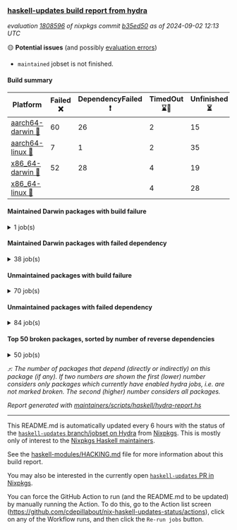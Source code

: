 ### [haskell-updates build report from hydra](https://hydra.nixos.org/jobset/nixpkgs/haskell-updates)
*evaluation [1808596](https://hydra.nixos.org/eval/1808596) of nixpkgs commit [b35ed50](https://github.com/NixOS/nixpkgs/commits/b35ed50e47d077d0a90c06790076dfa8322c579a) as of 2024-09-02 12:13 UTC*

🟡 **Potential issues** (and possibly [evaluation errors](https://hydra.nixos.org/jobset/nixpkgs/haskell-updates))
  * `maintained` jobset is not finished.

#### Build summary

 | Platform | Failed ❌ | DependencyFailed ❗ | TimedOut ⌛🚫 | Unfinished ⏳ | Success ✅ | 
 | --- | --- | --- | --- | --- | --- | 
 | [aarch64-darwin 🍏](https://hydra.nixos.org/eval/1808596?filter=.aarch64-darwin) | 60 | 26 | 2 | 15 | 6398 | 
 | [aarch64-linux 📱](https://hydra.nixos.org/eval/1808596?filter=.aarch64-linux) | 7 | 1 | 2 | 35 | 6529 | 
 | [x86_64-darwin 🍎](https://hydra.nixos.org/eval/1808596?filter=.x86_64-darwin) | 52 | 28 | 4 | 19 | 6418 | 
 | [x86_64-linux 🐧](https://hydra.nixos.org/eval/1808596?filter=.x86_64-linux) |  |  | 4 | 28 | 6583 | 
#### Maintained Darwin packages with build failure
<details><summary>1 job(s) </summary>

- [ ] [[🍏❌]](https://hydra.nixos.org/build/271241206) [[🍎❌]](https://hydra.nixos.org/build/271221583) [wstunnel](https://hydra.nixos.org/eval/1808596?filter=wstunnel) @NeverBehave @R-VdP
</details>

#### Maintained Darwin packages with failed dependency
<details><summary>38 job(s) </summary>

- [ ] [cabal2nix](https://hydra.nixos.org/eval/1808596?filter=cabal2nix) @sternenseemann
  - [[🍏✅]](https://hydra.nixos.org/build/271442703) [[🍎✅]](https://hydra.nixos.org/build/271442678) [toplevel](https://hydra.nixos.org/eval/1808596?filter=cabal2nix)
  - [[🍏❗]](https://hydra.nixos.org/build/271232063) [[🍎✅]](https://hydra.nixos.org/build/271233007) [haskell.packages.ghc8107](https://hydra.nixos.org/eval/1808596?filter=haskell.packages.ghc8107.cabal2nix)
  - [[🍏❗]](https://hydra.nixos.org/build/271232331) [[🍎✅]](https://hydra.nixos.org/build/271237584) [haskell.packages.ghc902](https://hydra.nixos.org/eval/1808596?filter=haskell.packages.ghc902.cabal2nix)
  - [[🍏✅]](https://hydra.nixos.org/build/271224598) [[🍎✅]](https://hydra.nixos.org/build/271220778) [haskell.packages.ghc925](https://hydra.nixos.org/eval/1808596?filter=haskell.packages.ghc925.cabal2nix)
  - [[🍏✅]](https://hydra.nixos.org/build/271232236) [[🍎✅]](https://hydra.nixos.org/build/271219411) [haskell.packages.ghc926](https://hydra.nixos.org/eval/1808596?filter=haskell.packages.ghc926.cabal2nix)
  - [[🍏✅]](https://hydra.nixos.org/build/271227124) [[🍎✅]](https://hydra.nixos.org/build/271224422) [haskell.packages.ghc927](https://hydra.nixos.org/eval/1808596?filter=haskell.packages.ghc927.cabal2nix)
  - [[🍏✅]](https://hydra.nixos.org/build/271222372) [[🍎✅]](https://hydra.nixos.org/build/271228990) [haskell.packages.ghc928](https://hydra.nixos.org/eval/1808596?filter=haskell.packages.ghc928.cabal2nix)
  - [[🍏✅]](https://hydra.nixos.org/build/271242662) [[🍎✅]](https://hydra.nixos.org/build/271218336) [haskell.packages.ghc945](https://hydra.nixos.org/eval/1808596?filter=haskell.packages.ghc945.cabal2nix)
  - [[🍏✅]](https://hydra.nixos.org/build/271242907) [[🍎✅]](https://hydra.nixos.org/build/271221288) [haskell.packages.ghc946](https://hydra.nixos.org/eval/1808596?filter=haskell.packages.ghc946.cabal2nix)
  - [[🍏✅]](https://hydra.nixos.org/build/271239966) [[🍎✅]](https://hydra.nixos.org/build/271218173) [haskell.packages.ghc947](https://hydra.nixos.org/eval/1808596?filter=haskell.packages.ghc947.cabal2nix)
  - [[🍏✅]](https://hydra.nixos.org/build/271235758) [[🍎✅]](https://hydra.nixos.org/build/271216944) [haskell.packages.ghc948](https://hydra.nixos.org/eval/1808596?filter=haskell.packages.ghc948.cabal2nix)
  - [[🍏✅]](https://hydra.nixos.org/build/271232005) [[🍎✅]](https://hydra.nixos.org/build/271233183) [haskell.packages.ghc963](https://hydra.nixos.org/eval/1808596?filter=haskell.packages.ghc963.cabal2nix)
  - [[🍏✅]](https://hydra.nixos.org/build/271230264) [[🍎✅]](https://hydra.nixos.org/build/271220421) [haskell.packages.ghc964](https://hydra.nixos.org/eval/1808596?filter=haskell.packages.ghc964.cabal2nix)
  - [[🍏✅]](https://hydra.nixos.org/build/271227388) [[🍎✅]](https://hydra.nixos.org/build/271243343) [haskell.packages.ghc965](https://hydra.nixos.org/eval/1808596?filter=haskell.packages.ghc965.cabal2nix)
  - [[🍏✅]](https://hydra.nixos.org/build/271226107) [[🍎✅]](https://hydra.nixos.org/build/271229046) [haskell.packages.ghc966](https://hydra.nixos.org/eval/1808596?filter=haskell.packages.ghc966.cabal2nix)
  - [[🍏✅]](https://hydra.nixos.org/build/271243702) [[🍎✅]](https://hydra.nixos.org/build/271230344) [haskell.packages.ghc981](https://hydra.nixos.org/eval/1808596?filter=haskell.packages.ghc981.cabal2nix)
  - [[🍏✅]](https://hydra.nixos.org/build/271244527) [[🍎✅]](https://hydra.nixos.org/build/271230366) [haskell.packages.ghc982](https://hydra.nixos.org/eval/1808596?filter=haskell.packages.ghc982.cabal2nix)
  - [[🍏✅]](https://hydra.nixos.org/build/271229214) [[🍎✅]](https://hydra.nixos.org/build/271239145) [haskellPackages](https://hydra.nixos.org/eval/1808596?filter=haskellPackages.cabal2nix)
- [ ] [[🍏❗]](https://hydra.nixos.org/build/271233215) [[🍎✅]](https://hydra.nixos.org/build/271244017) [elmPackages.elmi-to-json](https://hydra.nixos.org/eval/1808596?filter=elmPackages.elmi-to-json) @turboMaCk
- [ ] [weeder](https://hydra.nixos.org/eval/1808596?filter=weeder) @maralorn
  - [[🍏❗]](https://hydra.nixos.org/build/271217956) [[🍎✅]](https://hydra.nixos.org/build/271223878) [haskell.packages.ghc8107](https://hydra.nixos.org/eval/1808596?filter=haskell.packages.ghc8107.weeder)
  - [[🍏❗]](https://hydra.nixos.org/build/271229056) [[🍎✅]](https://hydra.nixos.org/build/271226187) [haskell.packages.ghc902](https://hydra.nixos.org/eval/1808596?filter=haskell.packages.ghc902.weeder)
  - [[🍏✅]](https://hydra.nixos.org/build/271233681) [[🍎✅]](https://hydra.nixos.org/build/271240260) [haskell.packages.ghc925](https://hydra.nixos.org/eval/1808596?filter=haskell.packages.ghc925.weeder)
  - [[🍏✅]](https://hydra.nixos.org/build/271223528) [[🍎✅]](https://hydra.nixos.org/build/271242783) [haskell.packages.ghc926](https://hydra.nixos.org/eval/1808596?filter=haskell.packages.ghc926.weeder)
  - [[🍏✅]](https://hydra.nixos.org/build/271237945) [[🍎✅]](https://hydra.nixos.org/build/271233167) [haskell.packages.ghc927](https://hydra.nixos.org/eval/1808596?filter=haskell.packages.ghc927.weeder)
  - [[🍏✅]](https://hydra.nixos.org/build/271225808) [[🍎✅]](https://hydra.nixos.org/build/271219427) [haskell.packages.ghc928](https://hydra.nixos.org/eval/1808596?filter=haskell.packages.ghc928.weeder)
  - [[🍏✅]](https://hydra.nixos.org/build/271219216) [[🍎✅]](https://hydra.nixos.org/build/271224765) [haskell.packages.ghc945](https://hydra.nixos.org/eval/1808596?filter=haskell.packages.ghc945.weeder)
  - [[🍏✅]](https://hydra.nixos.org/build/271218201) [[🍎✅]](https://hydra.nixos.org/build/271218957) [haskell.packages.ghc946](https://hydra.nixos.org/eval/1808596?filter=haskell.packages.ghc946.weeder)
  - [[🍏✅]](https://hydra.nixos.org/build/271244651) [[🍎✅]](https://hydra.nixos.org/build/271222808) [haskell.packages.ghc947](https://hydra.nixos.org/eval/1808596?filter=haskell.packages.ghc947.weeder)
  - [[🍏✅]](https://hydra.nixos.org/build/271230244) [[🍎✅]](https://hydra.nixos.org/build/271224480) [haskell.packages.ghc948](https://hydra.nixos.org/eval/1808596?filter=haskell.packages.ghc948.weeder)
  - [[🍏✅]](https://hydra.nixos.org/build/271222589) [[🍎✅]](https://hydra.nixos.org/build/271227764) [haskell.packages.ghc963](https://hydra.nixos.org/eval/1808596?filter=haskell.packages.ghc963.weeder)
  - [[🍏✅]](https://hydra.nixos.org/build/271239470) [[🍎✅]](https://hydra.nixos.org/build/271242041) [haskell.packages.ghc964](https://hydra.nixos.org/eval/1808596?filter=haskell.packages.ghc964.weeder)
  - [[🍏✅]](https://hydra.nixos.org/build/271240778) [[🍎✅]](https://hydra.nixos.org/build/271236458) [haskell.packages.ghc965](https://hydra.nixos.org/eval/1808596?filter=haskell.packages.ghc965.weeder)
  - [[🍏✅]](https://hydra.nixos.org/build/271236562) [[🍎✅]](https://hydra.nixos.org/build/271243913) [haskell.packages.ghc966](https://hydra.nixos.org/eval/1808596?filter=haskell.packages.ghc966.weeder)
  - [[🍏✅]](https://hydra.nixos.org/build/271223651) [[🍎✅]](https://hydra.nixos.org/build/271224874) [haskell.packages.ghc981](https://hydra.nixos.org/eval/1808596?filter=haskell.packages.ghc981.weeder)
  - [[🍏✅]](https://hydra.nixos.org/build/271240341) [[🍎✅]](https://hydra.nixos.org/build/271238972) [haskell.packages.ghc982](https://hydra.nixos.org/eval/1808596?filter=haskell.packages.ghc982.weeder)
  - [[🍏✅]](https://hydra.nixos.org/build/271222577) [[🍎✅]](https://hydra.nixos.org/build/271244472) [haskellPackages](https://hydra.nixos.org/eval/1808596?filter=haskellPackages.weeder)
</details>

#### Unmaintained packages with build failure
<details><summary>70 job(s) </summary>

- [ ] [[🍏✅]](https://hydra.nixos.org/build/271219233) [[📱✅]](https://hydra.nixos.org/build/271240604) [[🍎❌]](https://hydra.nixos.org/build/271244176) [[🐧✅]](https://hydra.nixos.org/build/271229033) [haskellPackages.iconv](https://hydra.nixos.org/eval/1808596?filter=haskellPackages.iconv)  ⤴️ 4 | 16
- [ ] [[🍏❌]](https://hydra.nixos.org/build/271227241) [[📱✅]](https://hydra.nixos.org/build/271226383) [[🍎❌]](https://hydra.nixos.org/build/271234868) [[🐧✅]](https://hydra.nixos.org/build/271218869) [haskellPackages.llvm-tf](https://hydra.nixos.org/eval/1808596?filter=haskellPackages.llvm-tf)  ⤴️ 3 | 6
- [ ] [[🍏❌]](https://hydra.nixos.org/build/271237880) [[📱✅]](https://hydra.nixos.org/build/271227210) [[🍎❌]](https://hydra.nixos.org/build/271238369) [[🐧✅]](https://hydra.nixos.org/build/271220320) [haskellPackages.pipes-zlib](https://hydra.nixos.org/eval/1808596?filter=haskellPackages.pipes-zlib)  ⤴️ 2 | 7
- [ ] [[🍏❌]](https://hydra.nixos.org/build/271236955) [[📱✅]](https://hydra.nixos.org/build/271218801) [[🍎❌]](https://hydra.nixos.org/build/271227276) [[🐧✅]](https://hydra.nixos.org/build/271231653) [haskellPackages.lbfgs](https://hydra.nixos.org/eval/1808596?filter=haskellPackages.lbfgs)  ⤴️ 2 | 3
- [ ] [[🍏❌]](https://hydra.nixos.org/build/271243692) [[📱✅]](https://hydra.nixos.org/build/271223221) [[🍎❌]](https://hydra.nixos.org/build/271229721) [[🐧✅]](https://hydra.nixos.org/build/271219993) [haskellPackages.HsSyck](https://hydra.nixos.org/eval/1808596?filter=haskellPackages.HsSyck)  ⤴️ 1 | 10
- [ ] [[🍏✅]](https://hydra.nixos.org/build/271239265) [[📱✅]](https://hydra.nixos.org/build/271230757) [[🍎❌]](https://hydra.nixos.org/build/271232961) [[🐧⌛🚫]](https://hydra.nixos.org/build/271219100) [haskellPackages.invertible](https://hydra.nixos.org/eval/1808596?filter=haskellPackages.invertible)  ⤴️ 1 | 5
- [ ] [[🍏❌]](https://hydra.nixos.org/build/271237658) [[📱✅]](https://hydra.nixos.org/build/271240134) [[🍎❌]](https://hydra.nixos.org/build/271220558) [[🐧✅]](https://hydra.nixos.org/build/271227649) [haskellPackages.error-codes](https://hydra.nixos.org/eval/1808596?filter=haskellPackages.error-codes)  ⤴️ 1 | 3
- [ ] [[🍏❌]](https://hydra.nixos.org/build/271236293) [[📱✅]](https://hydra.nixos.org/build/271235199) [[🍎❌]](https://hydra.nixos.org/build/271226708) [[🐧✅]](https://hydra.nixos.org/build/271238920) [haskellPackages.posix-socket](https://hydra.nixos.org/eval/1808596?filter=haskellPackages.posix-socket)  ⤴️ 1 | 2
- [ ] [[🍏❌]](https://hydra.nixos.org/build/271225889) [[📱✅]](https://hydra.nixos.org/build/271225502) [[🍎❌]](https://hydra.nixos.org/build/271244019) [[🐧✅]](https://hydra.nixos.org/build/271244178) [haskellPackages.rawfilepath](https://hydra.nixos.org/eval/1808596?filter=haskellPackages.rawfilepath)  ⤴️ 1 | 2
- [ ] [[🍏❌]](https://hydra.nixos.org/build/271221129) [[📱✅]](https://hydra.nixos.org/build/271235209) [[🍎❌]](https://hydra.nixos.org/build/271218892) [[🐧✅]](https://hydra.nixos.org/build/271217252) [haskellPackages.gi-gdkx11](https://hydra.nixos.org/eval/1808596?filter=haskellPackages.gi-gdkx11)  ⤴️ 1 | 1
- [ ] [[🍏❌]](https://hydra.nixos.org/build/271233153) [[📱❌]](https://hydra.nixos.org/build/271217622) [[🍎✅]](https://hydra.nixos.org/build/271240823) [[🐧✅]](https://hydra.nixos.org/build/271221216) [haskellPackages.nlopt-haskell](https://hydra.nixos.org/eval/1808596?filter=haskellPackages.nlopt-haskell)  ⤴️ 1 | 1
- [ ] [[🍏❌]](https://hydra.nixos.org/build/271228557) [[📱✅]](https://hydra.nixos.org/build/271228505) [[🍎❌]](https://hydra.nixos.org/build/271229790) [[🐧✅]](https://hydra.nixos.org/build/271222130) [haskellPackages.openal-ffi](https://hydra.nixos.org/eval/1808596?filter=haskellPackages.openal-ffi)  ⤴️ 1 | 1
- [ ] [[🍎❌]](https://hydra.nixos.org/build/271225299) [[🐧✅]](https://hydra.nixos.org/build/271240213) [haskellPackages.swisstable](https://hydra.nixos.org/eval/1808596?filter=haskellPackages.swisstable)  ⤴️ 1 | 1
- [ ] [[🍏❌]](https://hydra.nixos.org/build/271226466) [[📱✅]](https://hydra.nixos.org/build/271230687) [[🍎❌]](https://hydra.nixos.org/build/271241104) [[🐧✅]](https://hydra.nixos.org/build/271218343) [haskellPackages.sym](https://hydra.nixos.org/eval/1808596?filter=haskellPackages.sym)  ⤴️ 1 | 1
- [ ] [[🍏❌]](https://hydra.nixos.org/build/271233438) [[📱✅]](https://hydra.nixos.org/build/271226277) [[🍎❌]](https://hydra.nixos.org/build/271221475) [[🐧✅]](https://hydra.nixos.org/build/271221807) [haskellPackages.libxml-sax](https://hydra.nixos.org/eval/1808596?filter=haskellPackages.libxml-sax)  ⤴️ 0 | 21
- [ ] [[🍏✅]](https://hydra.nixos.org/build/271239348) [[📱❌]](https://hydra.nixos.org/build/271223449) [[🍎✅]](https://hydra.nixos.org/build/271242202) [[🐧✅]](https://hydra.nixos.org/build/271225932) [haskellPackages.freetype2](https://hydra.nixos.org/eval/1808596?filter=haskellPackages.freetype2)  ⤴️ 0 | 12
- [ ] [[🍏❌]](https://hydra.nixos.org/build/271230943) [[📱❌]](https://hydra.nixos.org/build/271224184) [[🍎✅]](https://hydra.nixos.org/build/271244194) [[🐧✅]](https://hydra.nixos.org/build/271238878) [haskellPackages.hw-simd](https://hydra.nixos.org/eval/1808596?filter=haskellPackages.hw-simd)  ⤴️ 0 | 9
- [ ] [[🍏❌]](https://hydra.nixos.org/build/271244673) [[📱✅]](https://hydra.nixos.org/build/271243435) [[🍎❌]](https://hydra.nixos.org/build/271240838) [[🐧✅]](https://hydra.nixos.org/build/271244303) [haskellPackages.bytestring-encoding](https://hydra.nixos.org/eval/1808596?filter=haskellPackages.bytestring-encoding)  ⤴️ 0 | 6
- [ ] [[🍏❌]](https://hydra.nixos.org/build/271226748) [[📱✅]](https://hydra.nixos.org/build/271218572) [[🍎✅]](https://hydra.nixos.org/build/271241189) [[🐧✅]](https://hydra.nixos.org/build/271240602) [haskellPackages.rdtsc](https://hydra.nixos.org/eval/1808596?filter=haskellPackages.rdtsc)  ⤴️ 0 | 4
- [ ] [[🍏❌]](https://hydra.nixos.org/build/271218734) [[📱✅]](https://hydra.nixos.org/build/271217455) [[🍎✅]](https://hydra.nixos.org/build/271221503) [[🐧✅]](https://hydra.nixos.org/build/271218795) [haskellPackages.folds](https://hydra.nixos.org/eval/1808596?filter=haskellPackages.folds)  ⤴️ 0 | 3
- [ ] [[🍏❌]](https://hydra.nixos.org/build/271230458) [[📱✅]](https://hydra.nixos.org/build/271235318) [[🍎✅]](https://hydra.nixos.org/build/271234054) [[🐧✅]](https://hydra.nixos.org/build/271235303) [haskellPackages.bindings-levmar](https://hydra.nixos.org/eval/1808596?filter=haskellPackages.bindings-levmar)  ⤴️ 0 | 2
- [ ] [[🍏❌]](https://hydra.nixos.org/build/271233588) [[📱✅]](https://hydra.nixos.org/build/271224705) [[🍎✅]](https://hydra.nixos.org/build/271235853) [[🐧✅]](https://hydra.nixos.org/build/271239283) [haskellPackages.rocksdb-haskell](https://hydra.nixos.org/eval/1808596?filter=haskellPackages.rocksdb-haskell)  ⤴️ 0 | 2
- [ ] [[🍏❌]](https://hydra.nixos.org/build/271217388) [[📱✅]](https://hydra.nixos.org/build/271233605) [[🍎❌]](https://hydra.nixos.org/build/271230726) [[🐧✅]](https://hydra.nixos.org/build/271223161) [haskellPackages.HsHTSLib](https://hydra.nixos.org/eval/1808596?filter=haskellPackages.HsHTSLib)  ⤴️ 0 | 1
- [ ] [[🍏❌]](https://hydra.nixos.org/build/271217859) [[📱✅]](https://hydra.nixos.org/build/271231434) [[🍎✅]](https://hydra.nixos.org/build/271220774) [[🐧⏳]](https://hydra.nixos.org/build/271230392) [haskellPackages.dhscanner-ast](https://hydra.nixos.org/eval/1808596?filter=haskellPackages.dhscanner-ast)  ⤴️ 0 | 1
- [ ] [[🍏❌]](https://hydra.nixos.org/build/271233289) [[📱✅]](https://hydra.nixos.org/build/271243593) [[🍎❌]](https://hydra.nixos.org/build/271242447) [[🐧✅]](https://hydra.nixos.org/build/271225870) [haskellPackages.hamid](https://hydra.nixos.org/eval/1808596?filter=haskellPackages.hamid)  ⤴️ 0 | 1
- [ ] [[🍏✅]](https://hydra.nixos.org/build/271224401) [[📱✅]](https://hydra.nixos.org/build/271223138) [[🍎❌]](https://hydra.nixos.org/build/271243888) [[🐧✅]](https://hydra.nixos.org/build/271232334) [haskellPackages.hmatrix-morpheus](https://hydra.nixos.org/eval/1808596?filter=haskellPackages.hmatrix-morpheus)  ⤴️ 0 | 1
- [ ] [[🍏❌]](https://hydra.nixos.org/build/271222208) [[📱✅]](https://hydra.nixos.org/build/271221762) [[🍎❌]](https://hydra.nixos.org/build/271240012) [[🐧✅]](https://hydra.nixos.org/build/271228939) [haskellPackages.huckleberry](https://hydra.nixos.org/eval/1808596?filter=haskellPackages.huckleberry)  ⤴️ 0 | 1
- [ ] [[🍏❌]](https://hydra.nixos.org/build/271221928) [[📱✅]](https://hydra.nixos.org/build/271231832) [[🍎❌]](https://hydra.nixos.org/build/271234905) [[🐧✅]](https://hydra.nixos.org/build/271225191) [haskellPackages.om-time](https://hydra.nixos.org/eval/1808596?filter=haskellPackages.om-time)  ⤴️ 0 | 1
- [ ] [[🍏❌]](https://hydra.nixos.org/build/271241596) [[📱✅]](https://hydra.nixos.org/build/271230716) [[🍎❌]](https://hydra.nixos.org/build/271231766) [[🐧✅]](https://hydra.nixos.org/build/271234180) [haskellPackages.select](https://hydra.nixos.org/eval/1808596?filter=haskellPackages.select)  ⤴️ 0 | 1
- [ ] [[🍏❌]](https://hydra.nixos.org/build/271217752) [[📱✅]](https://hydra.nixos.org/build/271218592) [[🍎❌]](https://hydra.nixos.org/build/271236917) [[🐧✅]](https://hydra.nixos.org/build/271223943) [haskellPackages.sysinfo](https://hydra.nixos.org/eval/1808596?filter=haskellPackages.sysinfo)  ⤴️ 0 | 1
- [ ] [[🍏✅]](https://hydra.nixos.org/build/271229705) [[📱✅]](https://hydra.nixos.org/build/271222051) [[🍎❌]](https://hydra.nixos.org/build/271236888) [[🐧✅]](https://hydra.nixos.org/build/271230672) [haskellPackages.FractalArt](https://hydra.nixos.org/eval/1808596?filter=haskellPackages.FractalArt) 
- [ ] [[🍏❌]](https://hydra.nixos.org/build/271220150) [[📱❌]](https://hydra.nixos.org/build/271242611) [[🍎✅]](https://hydra.nixos.org/build/271217945) [[🐧✅]](https://hydra.nixos.org/build/271236665) [haskellPackages.GOST34112012-Hash](https://hydra.nixos.org/eval/1808596?filter=haskellPackages.GOST34112012-Hash) 
- [ ] [[🍏✅]](https://hydra.nixos.org/build/271231533) [[📱❌]](https://hydra.nixos.org/build/271238011) [[🍎✅]](https://hydra.nixos.org/build/271224609) [[🐧✅]](https://hydra.nixos.org/build/271223245) [haskellPackages.HsASA](https://hydra.nixos.org/eval/1808596?filter=haskellPackages.HsASA) 
- [ ] [[🍏❌]](https://hydra.nixos.org/build/271235588) [[🍎❌]](https://hydra.nixos.org/build/271218471) [haskellPackages.barbly](https://hydra.nixos.org/eval/1808596?filter=haskellPackages.barbly) 
- [ ] [[🍏❌]](https://hydra.nixos.org/build/271238149) [[📱✅]](https://hydra.nixos.org/build/271225083) [[🍎❌]](https://hydra.nixos.org/build/271240840) [[🐧✅]](https://hydra.nixos.org/build/271226105) [haskellPackages.demangler](https://hydra.nixos.org/eval/1808596?filter=haskellPackages.demangler) 
- [ ] [[🍏❌]](https://hydra.nixos.org/build/271241841) [[📱✅]](https://hydra.nixos.org/build/271227047) [[🍎❌]](https://hydra.nixos.org/build/271227220) [[🐧✅]](https://hydra.nixos.org/build/271234357) [haskellPackages.epub-metadata](https://hydra.nixos.org/eval/1808596?filter=haskellPackages.epub-metadata) 
- [ ] [[🍏❌]](https://hydra.nixos.org/build/271217432) [[📱✅]](https://hydra.nixos.org/build/271232871) [[🍎✅]](https://hydra.nixos.org/build/271219677) [[🐧✅]](https://hydra.nixos.org/build/271240062) [haskellPackages.executable-hash](https://hydra.nixos.org/eval/1808596?filter=haskellPackages.executable-hash) 
- [ ] [[🍏❌]](https://hydra.nixos.org/build/271242886) [[📱✅]](https://hydra.nixos.org/build/271216832) [[🍎❌]](https://hydra.nixos.org/build/271238776) [[🐧✅]](https://hydra.nixos.org/build/271228747) [haskellPackages.exinst-base](https://hydra.nixos.org/eval/1808596?filter=haskellPackages.exinst-base) 
- [ ] [[🍏❌]](https://hydra.nixos.org/build/271217765) [[📱✅]](https://hydra.nixos.org/build/271222438) [[🍎❌]](https://hydra.nixos.org/build/271227569) [[🐧✅]](https://hydra.nixos.org/build/271240842) [haskellPackages.fudgets](https://hydra.nixos.org/eval/1808596?filter=haskellPackages.fudgets) 
- [ ] [[🍏❌]](https://hydra.nixos.org/build/271222793) [[📱✅]](https://hydra.nixos.org/build/271243949) [[🍎❌]](https://hydra.nixos.org/build/271235220) [[🐧✅]](https://hydra.nixos.org/build/271217171) [haskellPackages.genvalidity-dirforest](https://hydra.nixos.org/eval/1808596?filter=haskellPackages.genvalidity-dirforest) 
- [ ] [[🍏❌]](https://hydra.nixos.org/build/271238187) [[🍎❌]](https://hydra.nixos.org/build/271230446) [haskellPackages.gi-gtkosxapplication](https://hydra.nixos.org/eval/1808596?filter=haskellPackages.gi-gtkosxapplication) 
- [ ] [[🍏❌]](https://hydra.nixos.org/build/271238258) [[🍎❌]](https://hydra.nixos.org/build/271231601) [haskellPackages.gtk-mac-integration](https://hydra.nixos.org/eval/1808596?filter=haskellPackages.gtk-mac-integration) 
- [ ] [[🍏❌]](https://hydra.nixos.org/build/271221302) [[📱✅]](https://hydra.nixos.org/build/271239525) [[🍎❌]](https://hydra.nixos.org/build/271231337) [[🐧✅]](https://hydra.nixos.org/build/271217452) [haskellPackages.gtk-traymanager](https://hydra.nixos.org/eval/1808596?filter=haskellPackages.gtk-traymanager) 
- [ ] [[🍏❌]](https://hydra.nixos.org/build/271236576) [[🍎❌]](https://hydra.nixos.org/build/271219910) [haskellPackages.gtk3-mac-integration](https://hydra.nixos.org/eval/1808596?filter=haskellPackages.gtk3-mac-integration) 
- [ ] [[🍏❌]](https://hydra.nixos.org/build/271241034) [[📱✅]](https://hydra.nixos.org/build/271220731) [[🍎❌]](https://hydra.nixos.org/build/271226808) [[🐧✅]](https://hydra.nixos.org/build/271239959) [haskellPackages.hdf5-lite](https://hydra.nixos.org/eval/1808596?filter=haskellPackages.hdf5-lite) 
- [ ] [[🍏❌]](https://hydra.nixos.org/build/271242846) [[📱✅]](https://hydra.nixos.org/build/271227313) [[🍎❌]](https://hydra.nixos.org/build/271219883) [[🐧✅]](https://hydra.nixos.org/build/271228622) [haskellPackages.highlight](https://hydra.nixos.org/eval/1808596?filter=haskellPackages.highlight) 
- [ ] [[🍏❌]](https://hydra.nixos.org/build/271237981) [[📱✅]](https://hydra.nixos.org/build/271231709) [[🍎❌]](https://hydra.nixos.org/build/271226924) [[🐧✅]](https://hydra.nixos.org/build/271237497) [haskellPackages.hunspell-hs](https://hydra.nixos.org/eval/1808596?filter=haskellPackages.hunspell-hs) 
- [ ] [[🍏❌]](https://hydra.nixos.org/build/271223427) [[📱✅]](https://hydra.nixos.org/build/271230369) [[🍎❌]](https://hydra.nixos.org/build/271224439) [[🐧✅]](https://hydra.nixos.org/build/271233234) [haskellPackages.interprocess](https://hydra.nixos.org/eval/1808596?filter=haskellPackages.interprocess) 
- [ ] [[🍏❌]](https://hydra.nixos.org/build/271217160) [[📱✅]](https://hydra.nixos.org/build/271236326) [[🍎✅]](https://hydra.nixos.org/build/271233928) [[🐧✅]](https://hydra.nixos.org/build/271239584) [haskellPackages.leveldb-haskell-fork](https://hydra.nixos.org/eval/1808596?filter=haskellPackages.leveldb-haskell-fork) 
- [ ] [[🍏✅]](https://hydra.nixos.org/build/271231551) [[📱✅]](https://hydra.nixos.org/build/271238664) [[🍎❌]](https://hydra.nixos.org/build/271218107) [[🐧✅]](https://hydra.nixos.org/build/271230275) [haskellPackages.linear-tests](https://hydra.nixos.org/eval/1808596?filter=haskellPackages.linear-tests) 
- [ ] [[🍏❌]](https://hydra.nixos.org/build/271222658) [[📱✅]](https://hydra.nixos.org/build/271230262) [[🍎❌]](https://hydra.nixos.org/build/271241599) [[🐧✅]](https://hydra.nixos.org/build/271218582) [haskellPackages.memzero](https://hydra.nixos.org/eval/1808596?filter=haskellPackages.memzero) 
- [ ] [[🍏❌]](https://hydra.nixos.org/build/271238344) [[📱✅]](https://hydra.nixos.org/build/271236957) [[🍎❌]](https://hydra.nixos.org/build/271244202) [[🐧✅]](https://hydra.nixos.org/build/271217008) [haskellPackages.persistent-pagination](https://hydra.nixos.org/eval/1808596?filter=haskellPackages.persistent-pagination) 
- [ ] [[🍏❌]](https://hydra.nixos.org/build/271229369) [[📱✅]](https://hydra.nixos.org/build/271226406) [[🍎❌]](https://hydra.nixos.org/build/271235382) [[🐧✅]](https://hydra.nixos.org/build/271236486) [haskellPackages.phatsort](https://hydra.nixos.org/eval/1808596?filter=haskellPackages.phatsort) 
- [ ] [[🍏❌]](https://hydra.nixos.org/build/271241955) [[📱✅]](https://hydra.nixos.org/build/271234197) [[🍎❌]](https://hydra.nixos.org/build/271218822) [[🐧✅]](https://hydra.nixos.org/build/271237834) [haskellPackages.ping-wrapper](https://hydra.nixos.org/eval/1808596?filter=haskellPackages.ping-wrapper) 
- [ ] [[🍏❌]](https://hydra.nixos.org/build/271242092) [[📱✅]](https://hydra.nixos.org/build/271239707) [[🍎❌]](https://hydra.nixos.org/build/271216793) [[🐧✅]](https://hydra.nixos.org/build/271224781) [haskellPackages.posix-timer](https://hydra.nixos.org/eval/1808596?filter=haskellPackages.posix-timer) 
- [ ] [[🍏❌]](https://hydra.nixos.org/build/271237418) [[📱✅]](https://hydra.nixos.org/build/271234298) [[🍎✅]](https://hydra.nixos.org/build/271223598) [[🐧✅]](https://hydra.nixos.org/build/271239811) [haskellPackages.postgrest](https://hydra.nixos.org/eval/1808596?filter=haskellPackages.postgrest) 
- [ ] [[🍏❌]](https://hydra.nixos.org/build/271221537) [[📱✅]](https://hydra.nixos.org/build/271219460) [[🍎❌]](https://hydra.nixos.org/build/271227516) [[🐧✅]](https://hydra.nixos.org/build/271233201) [haskellPackages.procex](https://hydra.nixos.org/eval/1808596?filter=haskellPackages.procex) 
- [ ] [[🍏❌]](https://hydra.nixos.org/build/271240942) [[📱✅]](https://hydra.nixos.org/build/271227312) [[🍎❌]](https://hydra.nixos.org/build/271221847) [[🐧✅]](https://hydra.nixos.org/build/271219942) [haskellPackages.pthread](https://hydra.nixos.org/eval/1808596?filter=haskellPackages.pthread) 
- [ ] [[🍏❌]](https://hydra.nixos.org/build/271227944) [[📱✅]](https://hydra.nixos.org/build/271241362) [[🍎✅]](https://hydra.nixos.org/build/271226452) [[🐧✅]](https://hydra.nixos.org/build/271238133) [haskellPackages.rdtsc-enolan](https://hydra.nixos.org/eval/1808596?filter=haskellPackages.rdtsc-enolan) 
- [ ] [[🍏❌]](https://hydra.nixos.org/build/271231279) [[📱✅]](https://hydra.nixos.org/build/271228538) [[🍎❌]](https://hydra.nixos.org/build/271228089) [[🐧✅]](https://hydra.nixos.org/build/271219985) [haskellPackages.sandwich-webdriver](https://hydra.nixos.org/eval/1808596?filter=haskellPackages.sandwich-webdriver) 
- [ ] [[🍏✅]](https://hydra.nixos.org/build/271238828) [[📱✅]](https://hydra.nixos.org/build/271217547) [[🍎❌]](https://hydra.nixos.org/build/271217572) [[🐧✅]](https://hydra.nixos.org/build/271230360) [haskellPackages.shared-memory](https://hydra.nixos.org/eval/1808596?filter=haskellPackages.shared-memory) 
- [ ] [[🍏❌]](https://hydra.nixos.org/build/271243374) [[📱✅]](https://hydra.nixos.org/build/271240747) [[🍎✅]](https://hydra.nixos.org/build/271239022) [[🐧⌛🚫]](https://hydra.nixos.org/build/271236109) [haskellPackages.significant-figures](https://hydra.nixos.org/eval/1808596?filter=haskellPackages.significant-figures) 
- [ ] [[🍏✅]](https://hydra.nixos.org/build/271219657) [[📱❌]](https://hydra.nixos.org/build/271222107) [[🍎✅]](https://hydra.nixos.org/build/271242074) [[🐧✅]](https://hydra.nixos.org/build/271244060) [haskellPackages.simdutf](https://hydra.nixos.org/eval/1808596?filter=haskellPackages.simdutf) 
- [ ] [[🍏❌]](https://hydra.nixos.org/build/271219734) [[📱✅]](https://hydra.nixos.org/build/271237744) [[🍎✅]](https://hydra.nixos.org/build/271237585) [[🐧✅]](https://hydra.nixos.org/build/271233327) [haskellPackages.symbolize](https://hydra.nixos.org/eval/1808596?filter=haskellPackages.symbolize) 
- [ ] [[🍏❌]](https://hydra.nixos.org/build/271244302) [[📱✅]](https://hydra.nixos.org/build/271240630) [[🍎❌]](https://hydra.nixos.org/build/271235546) [[🐧✅]](https://hydra.nixos.org/build/271226180) [haskellPackages.tailfile-hinotify](https://hydra.nixos.org/eval/1808596?filter=haskellPackages.tailfile-hinotify) 
- [ ] [[📱❌]](https://hydra.nixos.org/build/271241004) [[🐧✅]](https://hydra.nixos.org/build/271223442) [haskellPackages.tasty-papi](https://hydra.nixos.org/eval/1808596?filter=haskellPackages.tasty-papi) 
- [ ] [[🍏❌]](https://hydra.nixos.org/build/271230890) [[📱✅]](https://hydra.nixos.org/build/271223288) [[🍎✅]](https://hydra.nixos.org/build/271243633) [[🐧✅]](https://hydra.nixos.org/build/271237991) [haskellPackages.unix-simple](https://hydra.nixos.org/eval/1808596?filter=haskellPackages.unix-simple) 
- [ ] [[🍏❌]](https://hydra.nixos.org/build/271233422) [[📱✅]](https://hydra.nixos.org/build/271235282) [[🍎❌]](https://hydra.nixos.org/build/271239023) [[🐧✅]](https://hydra.nixos.org/build/271233471) [haskellPackages.xmonad-utils](https://hydra.nixos.org/eval/1808596?filter=haskellPackages.xmonad-utils) 
- [ ] [[🍏❌]](https://hydra.nixos.org/build/271227127) [[📱✅]](https://hydra.nixos.org/build/271224146) [[🍎❌]](https://hydra.nixos.org/build/271242697) [[🐧✅]](https://hydra.nixos.org/build/271229796) [haskellPackages.zot](https://hydra.nixos.org/eval/1808596?filter=haskellPackages.zot) 
- [ ] [[🍏❌]](https://hydra.nixos.org/build/271220995) [[📱✅]](https://hydra.nixos.org/build/271221996) [[🍎❌]](https://hydra.nixos.org/build/271237488) [[🐧✅]](https://hydra.nixos.org/build/271223421) [haskellPackages.zxcvbn-c](https://hydra.nixos.org/eval/1808596?filter=haskellPackages.zxcvbn-c) 
</details>

#### Unmaintained packages with failed dependency
<details><summary>84 job(s) </summary>

- [ ] [microlens](https://hydra.nixos.org/eval/1808596?filter=microlens)  ⤴️ 152 | 596
  - [[🍏✅]](https://hydra.nixos.org/build/271228314) [[📱✅]](https://hydra.nixos.org/build/271223795) [[🍎✅]](https://hydra.nixos.org/build/271232839) [[🐧✅]](https://hydra.nixos.org/build/271221203) [haskellPackages](https://hydra.nixos.org/eval/1808596?filter=haskellPackages.microlens)
  - [[🍏✅]](https://hydra.nixos.org/build/271231930)  [[🍎❗]](https://hydra.nixos.org/build/271226244) [[🐧✅]](https://hydra.nixos.org/build/271242154) [pkgsCross.ghcjs.haskell.packages.ghc98](https://hydra.nixos.org/eval/1808596?filter=pkgsCross.ghcjs.haskell.packages.ghc98.microlens)
  - [[🍏✅]](https://hydra.nixos.org/build/271223728)  [[🍎❗]](https://hydra.nixos.org/build/271231648) [[🐧✅]](https://hydra.nixos.org/build/271224273) [pkgsCross.ghcjs.haskell.packages.ghcHEAD](https://hydra.nixos.org/eval/1808596?filter=pkgsCross.ghcjs.haskell.packages.ghcHEAD.microlens)
  - [[🍏✅]](https://hydra.nixos.org/build/271220520)  [[🍎❗]](https://hydra.nixos.org/build/271238357) [[🐧✅]](https://hydra.nixos.org/build/271223723) [pkgsCross.ghcjs.haskellPackages](https://hydra.nixos.org/eval/1808596?filter=pkgsCross.ghcjs.haskellPackages.microlens)
- [ ] [hpack](https://hydra.nixos.org/eval/1808596?filter=hpack)  ⤴️ 3 | 15
  - [[🍏✅]](https://hydra.nixos.org/build/271240725) [[📱✅]](https://hydra.nixos.org/build/271224312) [[🍎✅]](https://hydra.nixos.org/build/271240573) [[🐧✅]](https://hydra.nixos.org/build/271231623) [toplevel](https://hydra.nixos.org/eval/1808596?filter=hpack)
  - [[🍏❗]](https://hydra.nixos.org/build/271222669) [[📱✅]](https://hydra.nixos.org/build/271226507) [[🍎✅]](https://hydra.nixos.org/build/271238813) [[🐧✅]](https://hydra.nixos.org/build/271223613) [haskell.packages.ghc8107](https://hydra.nixos.org/eval/1808596?filter=haskell.packages.ghc8107.hpack)
  - [[🍏❗]](https://hydra.nixos.org/build/271235822) [[📱✅]](https://hydra.nixos.org/build/271222272) [[🍎✅]](https://hydra.nixos.org/build/271230107) [[🐧✅]](https://hydra.nixos.org/build/271216830) [haskell.packages.ghc902](https://hydra.nixos.org/eval/1808596?filter=haskell.packages.ghc902.hpack)
  - [[🍏✅]](https://hydra.nixos.org/build/271219040) [[📱✅]](https://hydra.nixos.org/build/271223693) [[🍎✅]](https://hydra.nixos.org/build/271230499) [[🐧✅]](https://hydra.nixos.org/build/271242882) [haskell.packages.ghc925](https://hydra.nixos.org/eval/1808596?filter=haskell.packages.ghc925.hpack)
  - [[🍏✅]](https://hydra.nixos.org/build/271223283) [[📱✅]](https://hydra.nixos.org/build/271234417) [[🍎✅]](https://hydra.nixos.org/build/271219920) [[🐧✅]](https://hydra.nixos.org/build/271241780) [haskell.packages.ghc926](https://hydra.nixos.org/eval/1808596?filter=haskell.packages.ghc926.hpack)
  - [[🍏✅]](https://hydra.nixos.org/build/271226755) [[📱✅]](https://hydra.nixos.org/build/271227840) [[🍎✅]](https://hydra.nixos.org/build/271243103) [[🐧✅]](https://hydra.nixos.org/build/271216927) [haskell.packages.ghc927](https://hydra.nixos.org/eval/1808596?filter=haskell.packages.ghc927.hpack)
  - [[🍏✅]](https://hydra.nixos.org/build/271226084) [[📱✅]](https://hydra.nixos.org/build/271231214) [[🍎✅]](https://hydra.nixos.org/build/271223171) [[🐧✅]](https://hydra.nixos.org/build/271222873) [haskell.packages.ghc928](https://hydra.nixos.org/eval/1808596?filter=haskell.packages.ghc928.hpack)
  - [[🍏✅]](https://hydra.nixos.org/build/271240557) [[📱✅]](https://hydra.nixos.org/build/271243619) [[🍎✅]](https://hydra.nixos.org/build/271237433) [[🐧✅]](https://hydra.nixos.org/build/271225747) [haskell.packages.ghc945](https://hydra.nixos.org/eval/1808596?filter=haskell.packages.ghc945.hpack)
  - [[🍏✅]](https://hydra.nixos.org/build/271238286) [[📱✅]](https://hydra.nixos.org/build/271217656) [[🍎✅]](https://hydra.nixos.org/build/271244660) [[🐧✅]](https://hydra.nixos.org/build/271237507) [haskell.packages.ghc946](https://hydra.nixos.org/eval/1808596?filter=haskell.packages.ghc946.hpack)
  - [[🍏✅]](https://hydra.nixos.org/build/271222687) [[📱✅]](https://hydra.nixos.org/build/271237613) [[🍎✅]](https://hydra.nixos.org/build/271229894) [[🐧✅]](https://hydra.nixos.org/build/271224678) [haskell.packages.ghc947](https://hydra.nixos.org/eval/1808596?filter=haskell.packages.ghc947.hpack)
  - [[🍏✅]](https://hydra.nixos.org/build/271241902) [[📱✅]](https://hydra.nixos.org/build/271231631) [[🍎✅]](https://hydra.nixos.org/build/271218387) [[🐧✅]](https://hydra.nixos.org/build/271218838) [haskell.packages.ghc948](https://hydra.nixos.org/eval/1808596?filter=haskell.packages.ghc948.hpack)
  - [[🍏✅]](https://hydra.nixos.org/build/271230612) [[📱✅]](https://hydra.nixos.org/build/271235305) [[🍎✅]](https://hydra.nixos.org/build/271220515) [[🐧✅]](https://hydra.nixos.org/build/271233956) [haskell.packages.ghc963](https://hydra.nixos.org/eval/1808596?filter=haskell.packages.ghc963.hpack)
  - [[🍏✅]](https://hydra.nixos.org/build/271221598) [[📱✅]](https://hydra.nixos.org/build/271221681) [[🍎✅]](https://hydra.nixos.org/build/271235063) [[🐧✅]](https://hydra.nixos.org/build/271232949) [haskell.packages.ghc964](https://hydra.nixos.org/eval/1808596?filter=haskell.packages.ghc964.hpack)
  - [[🍏✅]](https://hydra.nixos.org/build/271242143) [[📱✅]](https://hydra.nixos.org/build/271235976) [[🍎✅]](https://hydra.nixos.org/build/271239065) [[🐧✅]](https://hydra.nixos.org/build/271230410) [haskell.packages.ghc965](https://hydra.nixos.org/eval/1808596?filter=haskell.packages.ghc965.hpack)
  - [[🍏✅]](https://hydra.nixos.org/build/271226342) [[📱✅]](https://hydra.nixos.org/build/271233558) [[🍎✅]](https://hydra.nixos.org/build/271217663) [[🐧✅]](https://hydra.nixos.org/build/271227475) [haskell.packages.ghc966](https://hydra.nixos.org/eval/1808596?filter=haskell.packages.ghc966.hpack)
  - [[🍏✅]](https://hydra.nixos.org/build/271240397) [[📱✅]](https://hydra.nixos.org/build/271230457) [[🍎✅]](https://hydra.nixos.org/build/271239912) [[🐧✅]](https://hydra.nixos.org/build/271233188) [haskell.packages.ghc981](https://hydra.nixos.org/eval/1808596?filter=haskell.packages.ghc981.hpack)
  - [[🍏✅]](https://hydra.nixos.org/build/271230361) [[📱✅]](https://hydra.nixos.org/build/271240860) [[🍎✅]](https://hydra.nixos.org/build/271242837) [[🐧✅]](https://hydra.nixos.org/build/271238107) [haskell.packages.ghc982](https://hydra.nixos.org/eval/1808596?filter=haskell.packages.ghc982.hpack)
  - [[🍏✅]](https://hydra.nixos.org/build/271243153) [[📱✅]](https://hydra.nixos.org/build/271228140) [[🍎✅]](https://hydra.nixos.org/build/271238249) [[🐧✅]](https://hydra.nixos.org/build/271222580) [haskellPackages](https://hydra.nixos.org/eval/1808596?filter=haskellPackages.hpack)
- [ ] [[🍏❗]](https://hydra.nixos.org/build/271231050) [[📱✅]](https://hydra.nixos.org/build/271242691) [[🍎❗]](https://hydra.nixos.org/build/271224003) [[🐧✅]](https://hydra.nixos.org/build/271236274) [haskellPackages.llvm-extra](https://hydra.nixos.org/eval/1808596?filter=haskellPackages.llvm-extra)  ⤴️ 2 | 5
- [ ] [hoogle](https://hydra.nixos.org/eval/1808596?filter=hoogle)  ⤴️ 1 | 5
  - [[🍏❗]](https://hydra.nixos.org/build/271239993) [[📱✅]](https://hydra.nixos.org/build/271233500) [[🍎✅]](https://hydra.nixos.org/build/271233719) [[🐧✅]](https://hydra.nixos.org/build/271242178) [haskell.packages.ghc8107](https://hydra.nixos.org/eval/1808596?filter=haskell.packages.ghc8107.hoogle)
  - [[🍏❗]](https://hydra.nixos.org/build/271233626) [[📱✅]](https://hydra.nixos.org/build/271242861) [[🍎✅]](https://hydra.nixos.org/build/271226878) [[🐧✅]](https://hydra.nixos.org/build/271243302) [haskell.packages.ghc902](https://hydra.nixos.org/eval/1808596?filter=haskell.packages.ghc902.hoogle)
  - [[🍏✅]](https://hydra.nixos.org/build/271244658) [[📱✅]](https://hydra.nixos.org/build/271240821) [[🍎✅]](https://hydra.nixos.org/build/271236805) [[🐧✅]](https://hydra.nixos.org/build/271229003) [haskell.packages.ghc925](https://hydra.nixos.org/eval/1808596?filter=haskell.packages.ghc925.hoogle)
  - [[🍏✅]](https://hydra.nixos.org/build/271244155) [[📱✅]](https://hydra.nixos.org/build/271229265) [[🍎✅]](https://hydra.nixos.org/build/271230896) [[🐧✅]](https://hydra.nixos.org/build/271228485) [haskell.packages.ghc926](https://hydra.nixos.org/eval/1808596?filter=haskell.packages.ghc926.hoogle)
  - [[🍏✅]](https://hydra.nixos.org/build/271220414) [[📱✅]](https://hydra.nixos.org/build/271241996) [[🍎✅]](https://hydra.nixos.org/build/271234011) [[🐧✅]](https://hydra.nixos.org/build/271243314) [haskell.packages.ghc927](https://hydra.nixos.org/eval/1808596?filter=haskell.packages.ghc927.hoogle)
  - [[🍏✅]](https://hydra.nixos.org/build/271222184) [[📱✅]](https://hydra.nixos.org/build/271225028) [[🍎✅]](https://hydra.nixos.org/build/271229307) [[🐧✅]](https://hydra.nixos.org/build/271221923) [haskell.packages.ghc928](https://hydra.nixos.org/eval/1808596?filter=haskell.packages.ghc928.hoogle)
  - [[🍏✅]](https://hydra.nixos.org/build/271224249) [[📱✅]](https://hydra.nixos.org/build/271234431) [[🍎✅]](https://hydra.nixos.org/build/271216925) [[🐧✅]](https://hydra.nixos.org/build/271218331) [haskell.packages.ghc945](https://hydra.nixos.org/eval/1808596?filter=haskell.packages.ghc945.hoogle)
  - [[🍏✅]](https://hydra.nixos.org/build/271225500) [[📱✅]](https://hydra.nixos.org/build/271217671) [[🍎✅]](https://hydra.nixos.org/build/271222560) [[🐧✅]](https://hydra.nixos.org/build/271218205) [haskell.packages.ghc946](https://hydra.nixos.org/eval/1808596?filter=haskell.packages.ghc946.hoogle)
  - [[🍏✅]](https://hydra.nixos.org/build/271225105) [[📱✅]](https://hydra.nixos.org/build/271243082) [[🍎✅]](https://hydra.nixos.org/build/271219222) [[🐧✅]](https://hydra.nixos.org/build/271222237) [haskell.packages.ghc947](https://hydra.nixos.org/eval/1808596?filter=haskell.packages.ghc947.hoogle)
  - [[🍏✅]](https://hydra.nixos.org/build/271224042) [[📱✅]](https://hydra.nixos.org/build/271224242) [[🍎✅]](https://hydra.nixos.org/build/271217840) [[🐧✅]](https://hydra.nixos.org/build/271222033) [haskell.packages.ghc948](https://hydra.nixos.org/eval/1808596?filter=haskell.packages.ghc948.hoogle)
  - [[🍏✅]](https://hydra.nixos.org/build/271227598) [[📱✅]](https://hydra.nixos.org/build/271241808) [[🍎✅]](https://hydra.nixos.org/build/271236629) [[🐧✅]](https://hydra.nixos.org/build/271239281) [haskell.packages.ghc963](https://hydra.nixos.org/eval/1808596?filter=haskell.packages.ghc963.hoogle)
  - [[🍏✅]](https://hydra.nixos.org/build/271224372) [[📱✅]](https://hydra.nixos.org/build/271239280) [[🍎✅]](https://hydra.nixos.org/build/271219330) [[🐧✅]](https://hydra.nixos.org/build/271234046) [haskell.packages.ghc964](https://hydra.nixos.org/eval/1808596?filter=haskell.packages.ghc964.hoogle)
  - [[🍏✅]](https://hydra.nixos.org/build/271244181) [[📱✅]](https://hydra.nixos.org/build/271225966) [[🍎✅]](https://hydra.nixos.org/build/271222444) [[🐧✅]](https://hydra.nixos.org/build/271222573) [haskell.packages.ghc965](https://hydra.nixos.org/eval/1808596?filter=haskell.packages.ghc965.hoogle)
  - [[🍏✅]](https://hydra.nixos.org/build/271219145) [[📱✅]](https://hydra.nixos.org/build/271233986) [[🍎✅]](https://hydra.nixos.org/build/271236523) [[🐧✅]](https://hydra.nixos.org/build/271232893) [haskell.packages.ghc966](https://hydra.nixos.org/eval/1808596?filter=haskell.packages.ghc966.hoogle)
  - [[🍏❗]](https://hydra.nixos.org/build/271243957) [[📱✅]](https://hydra.nixos.org/build/271238300) [[🍎✅]](https://hydra.nixos.org/build/271217318) [[🐧✅]](https://hydra.nixos.org/build/271223101) [haskell.packages.ghc981](https://hydra.nixos.org/eval/1808596?filter=haskell.packages.ghc981.hoogle)
  - [[🍏✅]](https://hydra.nixos.org/build/271228961) [[📱✅]](https://hydra.nixos.org/build/271235001) [[🍎✅]](https://hydra.nixos.org/build/271243432) [[🐧✅]](https://hydra.nixos.org/build/271222238) [haskell.packages.ghc982](https://hydra.nixos.org/eval/1808596?filter=haskell.packages.ghc982.hoogle)
  - [[🍏✅]](https://hydra.nixos.org/build/271231871) [[📱✅]](https://hydra.nixos.org/build/271220525) [[🍎✅]](https://hydra.nixos.org/build/271220276) [[🐧✅]](https://hydra.nixos.org/build/271241923) [haskellPackages](https://hydra.nixos.org/eval/1808596?filter=haskellPackages.hoogle)
- [ ] [[🍏❗]](https://hydra.nixos.org/build/271231348) [[📱✅]](https://hydra.nixos.org/build/271231963) [[🍎❗]](https://hydra.nixos.org/build/271216885) [[🐧✅]](https://hydra.nixos.org/build/271243283) [haskellPackages.llvm-dsl](https://hydra.nixos.org/eval/1808596?filter=haskellPackages.llvm-dsl)  ⤴️ 1 | 3
- [ ] [[🍏❗]](https://hydra.nixos.org/build/271243115) [[📱✅]](https://hydra.nixos.org/build/271239679) [[🍎❗]](https://hydra.nixos.org/build/271235848) [[🐧✅]](https://hydra.nixos.org/build/271220539) [haskellPackages.numeric-optimization](https://hydra.nixos.org/eval/1808596?filter=haskellPackages.numeric-optimization)  ⤴️ 1 | 2
- [ ] [[🍏✅]](https://hydra.nixos.org/build/271233304) [[📱✅]](https://hydra.nixos.org/build/271225422) [[🍎❗]](https://hydra.nixos.org/build/271243865) [[🐧✅]](https://hydra.nixos.org/build/271236031) [haskellPackages.soap](https://hydra.nixos.org/eval/1808596?filter=haskellPackages.soap)  ⤴️ 1 | 2
- [ ] [[🍏❗]](https://hydra.nixos.org/build/271246193) [[📱✅]](https://hydra.nixos.org/build/271246187) [[🍎❗]](https://hydra.nixos.org/build/271246196) [[🐧✅]](https://hydra.nixos.org/build/271246189) [haskellPackages.sequence-formats](https://hydra.nixos.org/eval/1808596?filter=haskellPackages.sequence-formats)  ⤴️ 1 | 1
- [ ] [[🍏❗]](https://hydra.nixos.org/build/271235232) [[📱✅]](https://hydra.nixos.org/build/271241273) [[🍎❗]](https://hydra.nixos.org/build/271236623) [[🐧✅]](https://hydra.nixos.org/build/271216946) [haskellPackages.yaml-light](https://hydra.nixos.org/eval/1808596?filter=haskellPackages.yaml-light)  ⤴️ 0 | 5
- [ ] [[🍏✅]](https://hydra.nixos.org/build/271230349) [[📱✅]](https://hydra.nixos.org/build/271233042) [[🍎❗]](https://hydra.nixos.org/build/271219184) [[🐧✅]](https://hydra.nixos.org/build/271238283) [haskellPackages.hsexif](https://hydra.nixos.org/eval/1808596?filter=haskellPackages.hsexif)  ⤴️ 0 | 1
- [ ] [[🍏✅]](https://hydra.nixos.org/build/271233988) [[📱✅]](https://hydra.nixos.org/build/271219143) [[🍎❗]](https://hydra.nixos.org/build/271225115) [[🐧⌛🚫]](https://hydra.nixos.org/build/271218000) [haskellPackages.invertible-hxt](https://hydra.nixos.org/eval/1808596?filter=haskellPackages.invertible-hxt)  ⤴️ 0 | 1
- [ ] [[🍏❗]](https://hydra.nixos.org/build/271240626) [[📱✅]](https://hydra.nixos.org/build/271234690) [[🍎❗]](https://hydra.nixos.org/build/271230419) [[🐧✅]](https://hydra.nixos.org/build/271241010) [haskellPackages.knead](https://hydra.nixos.org/eval/1808596?filter=haskellPackages.knead)  ⤴️ 0 | 1
- [ ] [[🍏❗]](https://hydra.nixos.org/build/271218725) [[📱✅]](https://hydra.nixos.org/build/271227118) [[🍎❗]](https://hydra.nixos.org/build/271243643) [[🐧✅]](https://hydra.nixos.org/build/271230989) [haskellPackages.network-dns](https://hydra.nixos.org/eval/1808596?filter=haskellPackages.network-dns)  ⤴️ 0 | 1
- [ ] [[🍏❗]](https://hydra.nixos.org/build/271218723) [[📱✅]](https://hydra.nixos.org/build/271239855) [[🍎❗]](https://hydra.nixos.org/build/271228306) [[🐧✅]](https://hydra.nixos.org/build/271225090) [haskellPackages.amqp-utils](https://hydra.nixos.org/eval/1808596?filter=haskellPackages.amqp-utils) 
- [ ] [bootGhcjs](https://hydra.nixos.org/eval/1808596?filter=bootGhcjs) 
  - [[🍏❗]](https://hydra.nixos.org/build/271240973) [[📱✅]](https://hydra.nixos.org/build/271223294) [[🍎✅]](https://hydra.nixos.org/build/271235250) [[🐧✅]](https://hydra.nixos.org/build/271223213) [haskell.compiler.ghcjs](https://hydra.nixos.org/eval/1808596?filter=haskell.compiler.ghcjs.bootGhcjs)
  - [[🍏❗]](https://hydra.nixos.org/build/271243636) [[📱✅]](https://hydra.nixos.org/build/271237472) [[🍎✅]](https://hydra.nixos.org/build/271237240) [[🐧✅]](https://hydra.nixos.org/build/271240188) [haskell.compiler.ghcjs810](https://hydra.nixos.org/eval/1808596?filter=haskell.compiler.ghcjs810.bootGhcjs)
- [ ] [[🍏❗]](https://hydra.nixos.org/build/271220940) [[📱✅]](https://hydra.nixos.org/build/271228654) [[🍎❗]](https://hydra.nixos.org/build/271219652) [[🐧✅]](https://hydra.nixos.org/build/271228214) [haskellPackages.cgrep](https://hydra.nixos.org/eval/1808596?filter=haskellPackages.cgrep) 
- [ ] [[🍏❗]](https://hydra.nixos.org/build/271222972) [[📱✅]](https://hydra.nixos.org/build/271219796) [[🍎❗]](https://hydra.nixos.org/build/271217389) [[🐧✅]](https://hydra.nixos.org/build/271242472) [haskellPackages.exinst-aeson](https://hydra.nixos.org/eval/1808596?filter=haskellPackages.exinst-aeson) 
- [ ] [[🍏❗]](https://hydra.nixos.org/build/271223692) [[📱✅]](https://hydra.nixos.org/build/271237289) [[🍎❗]](https://hydra.nixos.org/build/271230608) [[🐧✅]](https://hydra.nixos.org/build/271234972) [haskellPackages.exinst-bytes](https://hydra.nixos.org/eval/1808596?filter=haskellPackages.exinst-bytes) 
- [ ] [[🍏❗]](https://hydra.nixos.org/build/271222112) [[📱✅]](https://hydra.nixos.org/build/271217292) [[🍎❗]](https://hydra.nixos.org/build/271231332) [[🐧✅]](https://hydra.nixos.org/build/271218026) [haskellPackages.exinst-cereal](https://hydra.nixos.org/eval/1808596?filter=haskellPackages.exinst-cereal) 
- [ ] [[🍏❗]](https://hydra.nixos.org/build/271223010) [[📱✅]](https://hydra.nixos.org/build/271217642) [[🍎❗]](https://hydra.nixos.org/build/271239633) [[🐧✅]](https://hydra.nixos.org/build/271243411) [haskellPackages.exinst-serialise](https://hydra.nixos.org/eval/1808596?filter=haskellPackages.exinst-serialise) 
- [ ] [hello](https://hydra.nixos.org/eval/1808596?filter=hello) 
  - [[🍏✅]](https://hydra.nixos.org/build/271229455) [[📱✅]](https://hydra.nixos.org/build/271218905) [[🍎✅]](https://hydra.nixos.org/build/271236651) [[🐧✅]](https://hydra.nixos.org/build/271231462) [haskellPackages](https://hydra.nixos.org/eval/1808596?filter=haskellPackages.hello)
  - [[🍏✅]](https://hydra.nixos.org/build/271237528)  [[🍎❗]](https://hydra.nixos.org/build/271237809) [[🐧✅]](https://hydra.nixos.org/build/271222340) [pkgsCross.ghcjs.haskell.packages.ghc98](https://hydra.nixos.org/eval/1808596?filter=pkgsCross.ghcjs.haskell.packages.ghc98.hello)
  - [[🍏✅]](https://hydra.nixos.org/build/271239305)  [[🍎❗]](https://hydra.nixos.org/build/271220063) [[🐧✅]](https://hydra.nixos.org/build/271219808) [pkgsCross.ghcjs.haskell.packages.ghcHEAD](https://hydra.nixos.org/eval/1808596?filter=pkgsCross.ghcjs.haskell.packages.ghcHEAD.hello)
  - [[🍏✅]](https://hydra.nixos.org/build/271228356)  [[🍎❗]](https://hydra.nixos.org/build/271225598) [[🐧✅]](https://hydra.nixos.org/build/271236883) [pkgsCross.ghcjs.haskellPackages](https://hydra.nixos.org/eval/1808596?filter=pkgsCross.ghcjs.haskellPackages.hello)
  -    [[🐧✅]](https://hydra.nixos.org/build/271224738) [pkgsMusl.haskellPackages](https://hydra.nixos.org/eval/1808596?filter=pkgsMusl.haskellPackages.hello)
  -    [[🐧✅]](https://hydra.nixos.org/build/271234851) [pkgsStatic.haskell.packages.native-bignum.ghc948](https://hydra.nixos.org/eval/1808596?filter=pkgsStatic.haskell.packages.native-bignum.ghc948.hello)
  -    [[🐧✅]](https://hydra.nixos.org/build/271217028) [pkgsStatic.haskell.packages.native-bignum.ghc982](https://hydra.nixos.org/eval/1808596?filter=pkgsStatic.haskell.packages.native-bignum.ghc982.hello)
  -    [[🐧✅]](https://hydra.nixos.org/build/271224703) [pkgsStatic.haskellPackages](https://hydra.nixos.org/eval/1808596?filter=pkgsStatic.haskellPackages.hello)
- [ ] [[🍏❗]](https://hydra.nixos.org/build/271442728) [[📱⏳]](https://hydra.nixos.org/build/271442682) [[🍎⏳]](https://hydra.nixos.org/build/271442688) [[🐧⏳]](https://hydra.nixos.org/build/271442852) [haskellPackages.hgdal](https://hydra.nixos.org/eval/1808596?filter=haskellPackages.hgdal) 
- [ ] [[🍏❗]](https://hydra.nixos.org/build/271238861) [[📱❗]](https://hydra.nixos.org/build/271225380) [[🍎✅]](https://hydra.nixos.org/build/271235638) [[🐧✅]](https://hydra.nixos.org/build/271225298) [haskellPackages.hmatrix-nlopt](https://hydra.nixos.org/eval/1808596?filter=haskellPackages.hmatrix-nlopt) 
- [ ] [[🍎❗]](https://hydra.nixos.org/build/271218608) [[🐧✅]](https://hydra.nixos.org/build/271220481) [haskellPackages.hs-swisstable-hashtables-class](https://hydra.nixos.org/eval/1808596?filter=haskellPackages.hs-swisstable-hashtables-class) 
- [ ] [[🍏❗]](https://hydra.nixos.org/build/271222244) [[📱✅]](https://hydra.nixos.org/build/271226803) [[🍎❗]](https://hydra.nixos.org/build/271219692) [[🐧✅]](https://hydra.nixos.org/build/271219258) [haskellPackages.intel-powermon](https://hydra.nixos.org/eval/1808596?filter=haskellPackages.intel-powermon) 
- [ ] [[🍏✅]](https://hydra.nixos.org/build/271232285) [[📱✅]](https://hydra.nixos.org/build/271241294) [[🍎❗]](https://hydra.nixos.org/build/271236882) [[🐧✅]](https://hydra.nixos.org/build/271240952) [haskellPackages.mime-string](https://hydra.nixos.org/eval/1808596?filter=haskellPackages.mime-string) 
- [ ] [[🍏❗]](https://hydra.nixos.org/build/271223080) [[📱✅]](https://hydra.nixos.org/build/271244043) [[🍎❗]](https://hydra.nixos.org/build/271222065) [[🐧✅]](https://hydra.nixos.org/build/271228436) [haskellPackages.numeric-optimization-ad](https://hydra.nixos.org/eval/1808596?filter=haskellPackages.numeric-optimization-ad) 
- [ ] [[🍏✅]](https://hydra.nixos.org/build/271221386) [[📱✅]](https://hydra.nixos.org/build/271228929) [[🍎❗]](https://hydra.nixos.org/build/271243275) [[🐧✅]](https://hydra.nixos.org/build/271243388) [haskellPackages.redland](https://hydra.nixos.org/eval/1808596?filter=haskellPackages.redland) 
- [ ] [[🍏❗]](https://hydra.nixos.org/build/271246194) [[📱✅]](https://hydra.nixos.org/build/271246192) [[🍎❗]](https://hydra.nixos.org/build/271246186) [[🐧✅]](https://hydra.nixos.org/build/271246191) [haskellPackages.sequenceTools](https://hydra.nixos.org/eval/1808596?filter=haskellPackages.sequenceTools) 
- [ ] [[🍏✅]](https://hydra.nixos.org/build/271238870) [[📱✅]](https://hydra.nixos.org/build/271227956) [[🍎❗]](https://hydra.nixos.org/build/271223963) [[🐧✅]](https://hydra.nixos.org/build/271238684) [haskellPackages.soap-openssl](https://hydra.nixos.org/eval/1808596?filter=haskellPackages.soap-openssl) 
- [ ] [spago](https://hydra.nixos.org/eval/1808596?filter=spago) 
  - [[🍏✅]](https://hydra.nixos.org/build/271241773) [[📱✅]](https://hydra.nixos.org/build/271227043) [[🍎⏳]](https://hydra.nixos.org/build/271230965) [[🐧✅]](https://hydra.nixos.org/build/271230521) [toplevel](https://hydra.nixos.org/eval/1808596?filter=spago)
  - [[🍏✅]](https://hydra.nixos.org/build/271219848) [[📱✅]](https://hydra.nixos.org/build/271237947) [[🍎❗]](https://hydra.nixos.org/build/271221450) [[🐧✅]](https://hydra.nixos.org/build/271239441) [haskellPackages](https://hydra.nixos.org/eval/1808596?filter=haskellPackages.spago)
- [ ] [[🍏❗]](https://hydra.nixos.org/build/271237459) [[📱✅]](https://hydra.nixos.org/build/271231762) [[🍎❗]](https://hydra.nixos.org/build/271219825) [[🐧✅]](https://hydra.nixos.org/build/271224831) [haskellPackages.sym-plot](https://hydra.nixos.org/eval/1808596?filter=haskellPackages.sym-plot) 
- [ ] [[🍏❗]](https://hydra.nixos.org/build/271238143) [[📱✅]](https://hydra.nixos.org/build/271236323) [[🍎❗]](https://hydra.nixos.org/build/271239057) [[🐧✅]](https://hydra.nixos.org/build/271220768) [haskellPackages.xbattbar](https://hydra.nixos.org/eval/1808596?filter=haskellPackages.xbattbar) 
</details>

#### Top 50 broken packages, sorted by number of reverse dependencies
<details><summary>50 job(s) </summary>

[gogol-core](https://packdeps.haskellers.com/reverse/gogol-core) ⤴️ 184  
[haskell98](https://packdeps.haskellers.com/reverse/haskell98) ⤴️ 152  
[failure](https://packdeps.haskellers.com/reverse/failure) ⤴️ 72  
[enumerator](https://packdeps.haskellers.com/reverse/enumerator) ⤴️ 56  
[connection](https://packdeps.haskellers.com/reverse/connection) ⤴️ 53  
[util](https://packdeps.haskellers.com/reverse/util) ⤴️ 49  
[derive](https://packdeps.haskellers.com/reverse/derive) ⤴️ 48  
[system-fileio](https://packdeps.haskellers.com/reverse/system-fileio) ⤴️ 45  
[web-routes](https://packdeps.haskellers.com/reverse/web-routes) ⤴️ 43  
[accelerate](https://packdeps.haskellers.com/reverse/accelerate) ⤴️ 42  
[syb-with-class](https://packdeps.haskellers.com/reverse/syb-with-class) ⤴️ 42  
[MonadCatchIO-transformers](https://packdeps.haskellers.com/reverse/MonadCatchIO-transformers) ⤴️ 41  
[TypeCompose](https://packdeps.haskellers.com/reverse/TypeCompose) ⤴️ 41  
[PrimitiveArray](https://packdeps.haskellers.com/reverse/PrimitiveArray) ⤴️ 35  
[crypto-random](https://packdeps.haskellers.com/reverse/crypto-random) ⤴️ 35  
[rank1dynamic](https://packdeps.haskellers.com/reverse/rank1dynamic) ⤴️ 33  
[dual](https://packdeps.haskellers.com/reverse/dual) ⤴️ 32  
[hsp](https://packdeps.haskellers.com/reverse/hsp) ⤴️ 32  
[distributed-static](https://packdeps.haskellers.com/reverse/distributed-static) ⤴️ 31  
[language-ecmascript](https://packdeps.haskellers.com/reverse/language-ecmascript) ⤴️ 31  
[distributed-process](https://packdeps.haskellers.com/reverse/distributed-process) ⤴️ 30  
[iteratee](https://packdeps.haskellers.com/reverse/iteratee) ⤴️ 29  
[polysemy-time](https://packdeps.haskellers.com/reverse/polysemy-time) ⤴️ 29  
[composite-base](https://packdeps.haskellers.com/reverse/composite-base) ⤴️ 28  
[polysemy-resume](https://packdeps.haskellers.com/reverse/polysemy-resume) ⤴️ 28  
[polysemy-conc](https://packdeps.haskellers.com/reverse/polysemy-conc) ⤴️ 27  
[regexpr](https://packdeps.haskellers.com/reverse/regexpr) ⤴️ 27  
[crypto-numbers](https://packdeps.haskellers.com/reverse/crypto-numbers) ⤴️ 25  
[either-unwrap](https://packdeps.haskellers.com/reverse/either-unwrap) ⤴️ 25  
[polysemy-log](https://packdeps.haskellers.com/reverse/polysemy-log) ⤴️ 25  
[HList](https://packdeps.haskellers.com/reverse/HList) ⤴️ 24  
[web-routes-th](https://packdeps.haskellers.com/reverse/web-routes-th) ⤴️ 24  
[Crypto](https://packdeps.haskellers.com/reverse/Crypto) ⤴️ 22  
[crypto-pubkey](https://packdeps.haskellers.com/reverse/crypto-pubkey) ⤴️ 22  
[haskelldb](https://packdeps.haskellers.com/reverse/haskelldb) ⤴️ 22  
[wxdirect](https://packdeps.haskellers.com/reverse/wxdirect) ⤴️ 22  
[BiobaseTypes](https://packdeps.haskellers.com/reverse/BiobaseTypes) ⤴️ 21  
[alg](https://packdeps.haskellers.com/reverse/alg) ⤴️ 21  
[mmsyn2](https://packdeps.haskellers.com/reverse/mmsyn2) ⤴️ 21  
[userid](https://packdeps.haskellers.com/reverse/userid) ⤴️ 21  
[wxc](https://packdeps.haskellers.com/reverse/wxc) ⤴️ 21  
[biocore](https://packdeps.haskellers.com/reverse/biocore) ⤴️ 20  
[reform](https://packdeps.haskellers.com/reverse/reform) ⤴️ 20  
[wxcore](https://packdeps.haskellers.com/reverse/wxcore) ⤴️ 20  
[attoparsec-enumerator](https://packdeps.haskellers.com/reverse/attoparsec-enumerator) ⤴️ 19  
[bytestring-show](https://packdeps.haskellers.com/reverse/bytestring-show) ⤴️ 19  
[cprng-aes](https://packdeps.haskellers.com/reverse/cprng-aes) ⤴️ 19  
[fay](https://packdeps.haskellers.com/reverse/fay) ⤴️ 19  
[harp](https://packdeps.haskellers.com/reverse/harp) ⤴️ 19  
[hsx2hs](https://packdeps.haskellers.com/reverse/hsx2hs) ⤴️ 19  
</details>


*⤴️: The number of packages that depend (directly or indirectly) on this package (if any). If two numbers are shown the first (lower) number considers only packages which currently have enabled hydra jobs, i.e. are not marked broken. The second (higher) number considers all packages.*

*Report generated with [maintainers/scripts/haskell/hydra-report.hs](https://github.com/NixOS/nixpkgs/blob/haskell-updates/maintainers/scripts/haskell/hydra-report.hs)*


----------------------------------------------------------------------

This README.md is automatically updated every 6 hours with the status of the
[`haskell-updates` branch/jobset on Hydra](https://hydra.nixos.org/jobset/nixpkgs/haskell-updates)
from [Nixpkgs](https://github.com/NixOS/nixpkgs).  This is mostly only of
interest to the [Nixpkgs Haskell maintainers](https://github.com/orgs/NixOS/teams/haskell).

See the
[haskell-modules/HACKING.md](https://github.com/NixOS/nixpkgs/blob/haskell-updates/pkgs/development/haskell-modules/HACKING.md)
file for more information about this build report.

You may also be interested in the currently open
[`haskell-updates` PR in Nixpkgs](https://github.com/nixos/nixpkgs/pulls?q=is%3Apr+is%3Aopen+head%3Ahaskell-updates).

You can force the GitHub Action to run (and the README.md to be updated) by
manually running the Action.  To do this, go to the Action list screen
(https://github.com/cdepillabout/nix-haskell-updates-status/actions),
click on any of the Workflow runs, and then click the `Re-run jobs` button.
